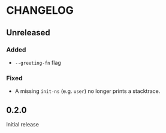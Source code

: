 # CHANGELOG

## Unreleased

### Added

- `--greeting-fn` flag

### Fixed

- A missing `init-ns` (e.g. `user`) no longer prints a stacktrace.

## 0.2.0

Initial release
